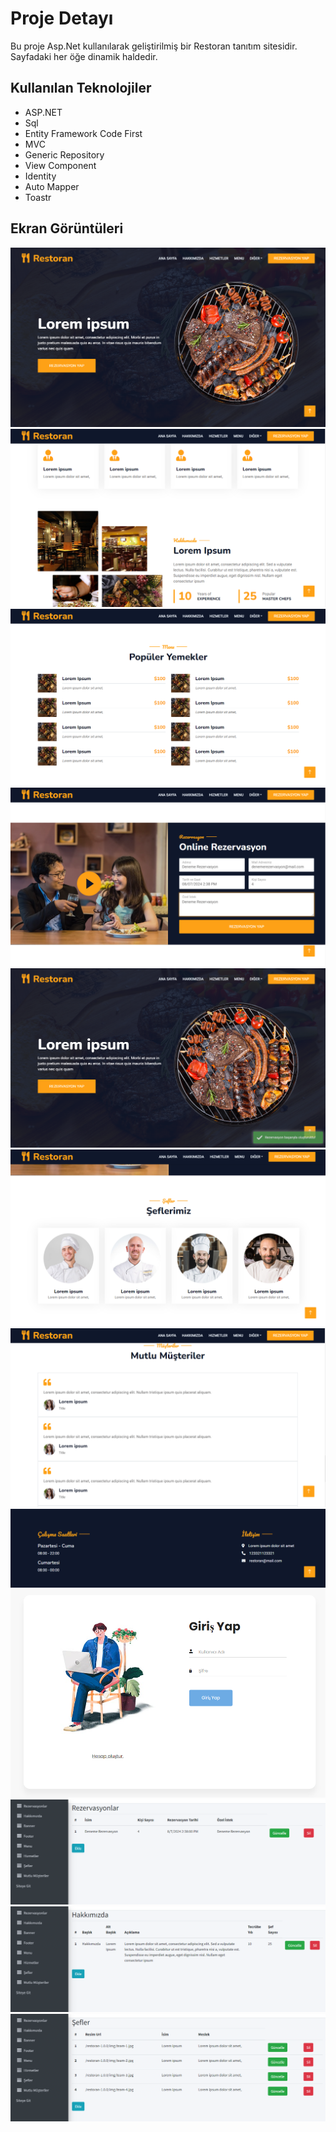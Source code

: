 # Proje Detayı
Bu proje Asp.Net kullanılarak geliştirilmiş bir Restoran tanıtım sitesidir. Sayfadaki her öğe dinamik haldedir.
## Kullanılan Teknolojiler
- ASP.NET
- Sql
- Entity Framework Code First
- MVC
- Generic Repository
- View Component
- Identity
- Auto Mapper
- Toastr

## Ekran Görüntüleri
![ss](Restoran.WebUI/Restoran.WebUI/wwwroot/Images/1.png)
![ss](Restoran.WebUI/Restoran.WebUI/wwwroot/Images/2.png)
![ss](Restoran.WebUI/Restoran.WebUI/wwwroot/Images/3.png)
![ss](Restoran.WebUI/Restoran.WebUI/wwwroot/Images/4.png)
![ss](Restoran.WebUI/Restoran.WebUI/wwwroot/Images/5.png)
![ss](Restoran.WebUI/Restoran.WebUI/wwwroot/Images/6.png)
![ss](Restoran.WebUI/Restoran.WebUI/wwwroot/Images/7.png)
![ss](Restoran.WebUI/Restoran.WebUI/wwwroot/Images/8.png)
![ss](Restoran.WebUI/Restoran.WebUI/wwwroot/Images/9.png)
![ss](Restoran.WebUI/Restoran.WebUI/wwwroot/Images/10.png)
![ss](Restoran.WebUI/Restoran.WebUI/wwwroot/Images/11.png)
![ss](Restoran.WebUI/Restoran.WebUI/wwwroot/Images/12.png)
